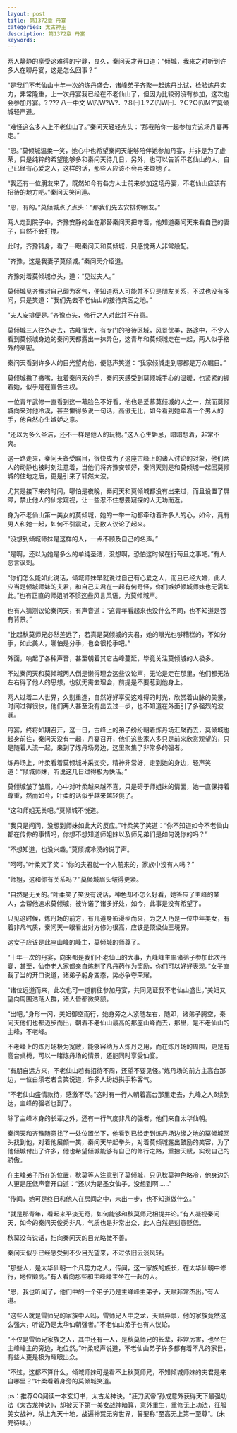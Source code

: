 ```yaml
---
layout: post
title: 第1372章 丹宴
categories: 太古神王
description: 第1372章 丹宴
keywords:
---
```


两人静静的享受这难得的宁静，良久，秦问天才开口道：“倾城，我来之时听到许多人在聊丹宴，这是怎么回事？”

“是我们不老仙山十年一次的炼丹盛会，诸峰弟子齐聚一起炼丹比试，检验炼丹实力，非常隆重，上一次丹宴我已经在不老仙山了，但因为比较弱没有参加，这次也会参加丹宴。? ??? 八一中文 Ｗ㈧Ｗ?Ｗ?．?８㈠１?Ｚ㈧Ｗ㈠．?Ｃ?Ｏ㈧Ｍ?”莫倾城轻声道。

“难怪这么多人上不老仙山了。”秦问天轻轻点头：“那我陪你一起参加完这场丹宴再走。”

“恩。”莫倾城温柔一笑，她心中也希望秦问天能够陪伴她参加丹宴，并非是为了虚荣，只是纯粹的希望能够多和秦问天待几日，另外，也可以告诉不老仙山的人，自己已经有心爱之人，这样的话，那些人应该不会再来烦她了。

“我还有一位朋友来了，既然如今有各方人士前来参加这场丹宴，不老仙山应该有招待的地方吧。”秦问天笑问道。

“恩，有的。”莫倾城点了点头：“那我们先去安排你朋友。”

两人走到院子中，齐豫安静的坐在那替秦问天把守着，他知道秦问天来看自己的妻子，自然不会打搅。

此时，齐豫转身，看了一眼秦问天和莫倾城，只感觉两人非常般配。

“齐豫，这是我妻子莫倾城。”秦问天介绍道。

齐豫对着莫倾城点头，道：“见过夫人。”

莫倾城见齐豫对自己颇为客气，便知道两人可能并不只是朋友关系，不过也没有多问，只是笑道：“我们先去不老仙山的接待宾客之地。”

“夫人安排便是。”齐豫点头，修行之人对此并不在意。

莫倾城三人往外走去，古峰很大，有专门的接待区域，风景优美，路途中，不少人看到莫倾城身边的秦问天都露出一抹异色，这青年和莫倾城走在一起，两人似乎格外的亲密。

秦问天看到许多人的目光望向他，便低声笑道：“我家倾城走到哪都是万众瞩目。”

莫倾城撇了撇嘴，拉着秦问天的手，秦问天感受到莫倾城手心的温暖，也紧紧的握着她，似乎是在宣告主权。

一位青年武修一直看到这一幕脸色不好看，他也是爱慕莫倾城的人之一，然而莫倾城向来对他冷漠，甚至懒得多说一句话，高傲无比，如今看到她牵着一个男人的手，他自然心生嫉妒之意。

“还以为多么圣洁，还不一样是他人的玩物。”这人心生妒忌，暗暗想着，非常不爽。

这一路走来，秦问天备受瞩目，很快成为了这座古峰上的诸人讨论的对象，他们两人的动静也被时刻注意着，当他们将齐豫安顿好，秦问天则是和莫倾城一起回莫倾城的住地之后，更是引来了轩然大波。

尤其是接下来的时间，哪怕是夜晚，秦问天和莫倾城都没有出来过，而且设置了屏障，禁止他人的仙念窥视，让一些忍不住想要窥探的人无功而返。

身为不老仙山第一美女的莫倾城，她的一举一动都牵动着许多人的心，如今，竟有男人和她一起，如何不引震动，无数人议论了起来。

“没想到倾城师妹是这样的人，一点不顾及自己的名声。”

“是啊，还以为她是多么的单纯圣洁，没想啊，恐怕这时候在行苟且之事吧。”有人恶言讽刺。

“你们怎么能如此说话，倾城师妹早就说过自己有心爱之人，而且已经大婚，此人应当是倾城师妹的夫君，和自己夫君在一起有何奇怪，你们嫉妒倾城师妹也无需如此。”也有正直的师姐听不惯这些风言风语，为莫倾城声。

也有人猜测议论秦问天，有声音道：“这青年看起来也没什么不同，也不知道是否有背景。”

“比起秋莫师兄必然差远了，若真是莫倾城的夫君，她的眼光也够糟糕的，不如分手，如此美人，哪怕是分手，也会很抢手吧。”

外面，响起了各种声音，甚至朝着其它古峰蔓延，毕竟关注莫倾城的人极多。

不过秦问天和莫倾城两人倒是懒得理会这些议论声，无论是走在那里，他们都无法左右得了他人的思想，也就无需去理会，前提是不要惹到他身上。

两人过着二人世界，久别重逢，自然好好享受这难得的时光，欣赏着山脉的美景，时间过得很快，他们两人甚至没有出去过一步，也不知道在外面引了多强烈的波澜。

丹宴，终将如期召开，这一日，古峰上的弟子纷纷朝着炼丹场汇聚而去，莫倾城也起身前往，秦问天没有一起，丹宴召开，他们这些家人多只是前来欣赏观望的，只是随着人流一起，来到了炼丹场旁边，这里聚集了非常多的强者。

炼丹场上，叶柔看着莫倾城神采奕奕，精神非常好，走到她的身边，轻声笑道：“倾城师妹，听说这几日过得极为快活。”

莫倾城皱了皱眉，心中对叶柔越来越不喜，只是碍于师姐妹的情面，她一直保持着尊重，然而如今，叶柔的话似乎越来越轻佻了。

“这和师姐无关吧。”莫倾城不悦道。

“我只是问问，没想到师妹如此大的反应。”叶柔笑了笑道：“你不知道如今不老仙山都在传你的事情吗，你想不想知道师姐妹以及师兄弟们是如何说你的吗？”

“不想知道，也没兴趣。”莫倾城冷漠的说了声。

“呵呵。”叶柔笑了笑：“你的夫君就一个人前来的，家族中没有人吗？”

“师姐，这和你有关系吗？”莫倾城眉头皱得更紧。

“自然是无关的。”叶柔笑了笑没有说话，神色却不怎么好看，她答应了主峰的某人，会帮他追求莫倾城，被许诺了诸多好处，如今，此事是没有希望了。

只见这时候，炼丹场的前方，有几道身影漫步而来，为之人乃是一位中年美女，有着非凡气质，秦问天一眼看出对方修为很高，应该是顶级仙王境界。

这女子应该是此座山峰的峰主，莫倾城的师尊了。

“十年一次的丹宴，向来都是我们不老仙山的大事，九峰峰主率诸弟子参加此次丹宴，甚至，仙帝老人家都亲自炼制了凡丹药作为奖励，你们可以好好表现。”女子直截了当的开口说道，诸弟子躬身变态，势必争夺荣耀。

“诸位远道而来，此次也可一道前往参加丹宴，共同见证我不老仙山盛世。”美妇又望向周围浩荡人群，诸人皆都微笑颔。

“出吧。”身形一闪，美妇御空而行，她身旁之人紧随左右，随即，诸弟子腾空，秦问天他们也都迈步而出，朝着不老仙山最高的那座山峰而去，那里，是不老仙山的主峰，不老峰。

不老峰上的炼丹场极为宽敞，能够容纳万人炼丹之用，而在炼丹场的周围，更是有高台桌椅，可以一睹炼丹场的情景，还能同时享受仙宴。

“有朋自远方来，不老仙山若有招待不周，还望不要见怪。”炼丹场的前方主高台那边，一位白须老者含笑说道，许多人纷纷拱手称客气。

“不老仙山盛情款待，感激不尽。”这时有一行人朝着高台那里走去，九峰之人6续到达，主峰的强者也到了。

除了主峰本身的长辈之外，还有一行气度非凡的强者，他们来自太华仙朝。

秦问天和齐豫随意找了一处位置坐下，他看到已经走到炼丹场边缘之地的莫倾城回头找到他，对着他展颜一笑，秦问天举起拳头，对着莫倾城露出鼓励的笑容，为了他倾城付出了许多，他也希望倾城能够有自己的修行之路，重拾天赋，实现自己的骄傲。

在主峰弟子所在的位置，秋莫等人注意到了莫倾城，只见秋莫神色略冷，他身边的人更是压低声音开口道：“还以为是圣女仙子，没想到啊……”

“传闻，她可是终日和他人在房间之中，未出一步，也不知道做什么。”

“就是那青年，看起来平淡无奇，如何能够和秋莫师兄相提并论。”有人凝视秦问天，如今的秦问天俊秀非凡，气质也是非常出众，此人自然是刻意贬低。

秋莫没有说话，扫向秦问天的目光略微不善。

秦问天似乎已经感受到不少目光望来，不过依旧云淡风轻。

“那些人，是太华仙朝一个凡势力之人，传闻，这一家族的族长，在太华仙朝中修行，地位颇高。”有人看向那些和主峰峰主坐在一起的人。

“恩，我也听闻了，他们中的一个弟子乃是主峰峰主弟子，天赋非常杰出。”有人道。

“这些人就是雪师兄的家族中人吗，雪师兄人中之龙，天赋异禀，他的家族竟然这么强大，听说乃是太华仙朝强者。”不老仙山弟子也有人议论。

“不仅是雪师兄家族之人，其中还有一人，是秋莫师兄的长辈，非常厉害，也坐在主峰峰主的旁边，地位然。”叶柔轻声说道，不老仙山弟子许多都有着不凡的家世，有些人更是极为耀眼出众。

“不过，这都不算什么，倾城师妹可是看不上秋莫师兄，不知倾城师妹的夫君是来自哪里？”叶柔看着身旁的莫倾城笑道。

ps：推荐QQ阅读一本玄幻书，太古龙神诀。“狂刀武帝”孙成意外获得天下最强功法《太古龙神诀》，却被天下第一美女战神暗算，意外重生，重修无上功法，征服美女战神，杀上九天十地，战遍神荒无穷世界，誓要称“至高无上第一至尊”。(未完待续。)
